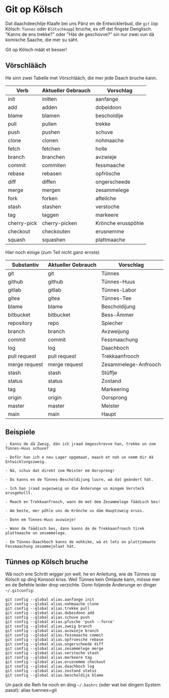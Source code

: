 # Git op Kölsch

Dat daachdeechlije Klaafe bei uns Pänz en de Entwicklerbud, die `git` (op Kölsch: `Tünnes` oder `Blötschkopp`) bruche, es off dat fingste Denglisch.
"Kanns de ens trekke?" oder "Häs de geschovve?" sin nur zwei vun dä komische Saache, die mer su säht.

Git op Kölsch määt et besser!
## Vörschlääch

He sinn zwei Tabelle met Vörschlääch, die mer jede Daach bruche kann.

| Verb        | Aktueller Gebrauch | Vorschlag             |
|-------------|--------------------|-----------------------|
| init        | initten            | aanfange              |
| add         | adden              | dobeidoon            |
| blame       | blamen             | bescholdije          |
| pull        | pullen             | trekke                |
| push        | pushen             | schuve              |
| clone       | clonen             | nohmaache            |
| fetch       | fetchen            | holle                 |
| branch      | branchen           | avzwieje             |
| commit      | commiten           | fessmaache             |
| rebase      | rebasen            | opfrösche          |
| diff        | diffen             | ongerscheede         |
| merge       | mergen             | zesammelege        |
| fork        | forken             | afteilche             |
| stash       | stashen            | verstoche             |
| tag         | taggen             | markeere             |
| cherry-pick | cherry-picken      | Krönche erusspöhle  |
| checkout    | checkouten         | erusnemme             |
| squash      | squashen           | plattmaache             |

Hier noch einige (zum Teil nicht ganz ernste)

| Substantiv    | Aktueller Gebrauch | Vorschlag                  |
|---------------|--------------------|----------------------------|
| git           | git                | Tünnes                       |
| github        | github             | Tünnes-Huus              |
| gitlab        | gitlab             | Tünnes-Labor                |
| gitea         | gitea              | Tünnes-Tee                  |
| blame         | blame              | Bescholdijung              |
| bitbucket     | bitbucket          | Bess-Ämmer                |
| repository    | repo               | Spiecher                      |
| branch        | branch             | Avzweijung                      |
| commit        | commit             | Fessmaachung                 |
| log           | log                | Daachboch                   |
| pull request  | pull request       | Trekkaanfrooch               |
| merge request | merge request      | Zesammelege-Anfrooch |
| stash         | stash              | Stüffje                   |
| status        | status             | Zostand                    |
| tag           | tag                | Markeering                 |
| origin        | origin             | Oorsprong                   |
| master        | master             | Meister                    |
| main          | main               | Haupt                      |

## Beispiele

    - Kanns de dä Zweig, dän ich jraad ömgeschrevve han, trekke un zom Tünnes-Huus schuve?

    - Doför han ich e neu Lager opgemaat, maach et noh un nemm dir dä Entwicklungszweig.

    - Nä, schuv dat direkt zom Meister em Oorsprong!

    - Do kanns en de Tünnes-Bescholdijung luure, wä dat geändert hät.

    - Ich han jraad avgezweig un die Änderunge us mingem Versteck erusgehollt.

    - Maach en Trekkaanfrooch, wann de met dem Zesammelege fäädisch bes!

    - Am beste, mer pöhle uns de Krönche us däm Hauptzweig eruss.

    - Donn em Tünnes-Huus avzwieje!

    - Wann de fäädisch bes, dann kanns de de Trekkaanfrooch tirek plattmaache un zesammelege.

    - Em Tünnes-Daachboch kanns de nohkike, wä et letz en plattjemaate Fessmaachung zesammejelaat hät.

## Tünnes op Kölsch bruche

Wä noch ene Schritt wigger jon well, he en Anleitung, wie de Tünnes op Kölsch op ding Konsool kriss. Weil Tünnes kein Ömlaute kann, mösse mer en de Befehle leider drop verzichte. Donn foljende Änderunge en dinger `~/.gitconfig`:

    git config --global alias.aanfange init
    git config --global alias.nohmaache clone
    git config --global alias.trekke pull
    git config --global alias.dobeidoon add
    git config --global alias.schuve push
    git config --global alias.pfusche 'push --force'
    git config --global alias.zweig branch
    git config --global alias.avzwieje branch
    git config --global alias.fessmaache commit
    git config --global alias.opfroesche rebase
    git config --global alias.ongerscheede diff
    git config --global alias.zesammelege merge
    git config --global alias.verstoche stash
    git config --global alias.markeere tag
    git config --global alias.erusnemme checkout
    git config --global alias.daachboch log
    git config --global alias.zostand status
    git config --global alias.bescholdije blame


Un pack die Reih he noch en ding `~/.bashrc` (oder wat bei dingem System passt):
    alias tuennes=git